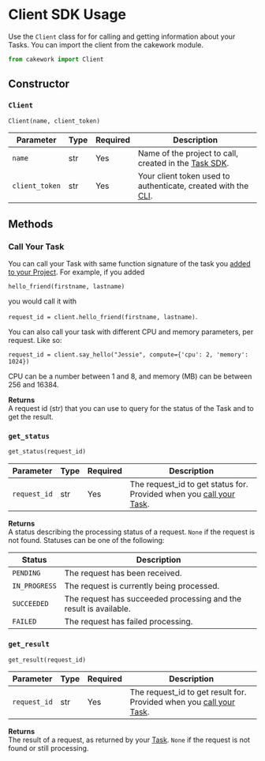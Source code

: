 # Client SDK Usage

Use the ```Client``` class for for calling and getting information about your Tasks. You can import the client from the cakework module.

```py
from cakework import Client
```

## Constructor

### ```Client```

```py
Client(name, client_token)
```

| Parameter | Type | Required | Description |
| --- | --- | --- | --- |
| ```name``` | str | Yes | Name of the project to call, created in the [Task SDK](../../task/python/usage#cakework). |
| ```client_token``` | str | Yes | Your client token used to authenticate, created with the [CLI](../../../cli/usage#cakework-create-client-token). |

## Methods

### Call Your Task
You can call your Task with same function signature of the task you [added to your Project](../../task/python/usage#add_task). For example, if you added

```hello_friend(firstname, lastname)```

you would call it with

```request_id = client.hello_friend(firstname, lastname)```.

You can also call your task with different CPU and memory parameters, per request. Like so:

```request_id = client.say_hello("Jessie", compute={'cpu': 2, 'memory': 1024})```

CPU can be a number between 1 and 8, and memory (MB) can be between 256 and 16384.


**Returns**  
A request id (str) that you can use to query for the status of the Task and to get the result.

### ```get_status```
```py
get_status(request_id)
```

| Parameter | Type | Required | Description |
| --- | --- | --- | --- |
| ```request_id``` | str | Yes | The request_id to get status for. Provided when you [call your Task](#call-your-task). |


**Returns**  
A status describing the processing status of a request. ```None``` if the request is not found. Statuses can be one of the following:

| Status | Description |
| --- | --- |
| ```PENDING``` | The request has been received. |
| ```IN_PROGRESS``` | The request is currently being processed. |
| ```SUCCEEDED``` | The request has succeeded processing and the result is available. |
| ```FAILED``` | The request has failed processing. |

### ```get_result```
```py
get_result(request_id)
```

| Parameter | Type | Required | Description |
| --- | --- | --- | --- |
| ```request_id``` | str | Yes | The request_id to get result for. Provided when you [call your Task](#call-your-task). |

**Returns**  
The result of a request, as returned by your [Task](../../task/python/usage#add_task). ```None``` if the request is not found or still processing.
